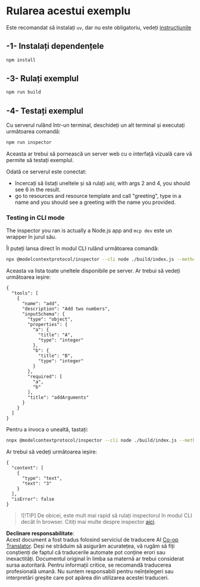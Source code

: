 <!--
CO_OP_TRANSLATOR_METADATA:
{
  "original_hash": "ac67652abc453e2a7e2c75cd7a8897ae",
  "translation_date": "2025-05-17T09:26:36+00:00",
  "source_file": "03-GettingStarted/01-first-server/solution/typescript/README.md",
  "language_code": "ro"
}
-->
# Rularea acestui exemplu

Este recomandat să instalați `uv`, dar nu este obligatoriu, vedeți [instrucțiunile](https://docs.astral.sh/uv/#highlights)

## -1- Instalați dependențele

```bash
npm install
```

## -3- Rulați exemplul

```bash
npm run build
```

## -4- Testați exemplul

Cu serverul rulând într-un terminal, deschideți un alt terminal și executați următoarea comandă:

```bash
npm run inspector
```

Aceasta ar trebui să pornească un server web cu o interfață vizuală care vă permite să testați exemplul.

Odată ce serverul este conectat:

- încercați să listați uneltele și să rulați `add`, with args 2 and 4, you should see 6 in the result.
- go to resources and resource template and call "greeting", type in a name and you should see a greeting with the name you provided.

### Testing in CLI mode

The inspector you ran is actually a Node.js app and `mcp dev` este un wrapper în jurul său.

Îl puteți lansa direct în modul CLI rulând următoarea comandă:

```bash
npx @modelcontextprotocol/inspector --cli node ./build/index.js --method tools/list
```

Aceasta va lista toate uneltele disponibile pe server. Ar trebui să vedeți următoarea ieșire:

```text
{
  "tools": [
    {
      "name": "add",
      "description": "Add two numbers",
      "inputSchema": {
        "type": "object",
        "properties": {
          "a": {
            "title": "A",
            "type": "integer"
          },
          "b": {
            "title": "B",
            "type": "integer"
          }
        },
        "required": [
          "a",
          "b"
        ],
        "title": "addArguments"
      }
    }
  ]
}
```

Pentru a invoca o unealtă, tastați:

```bash
nnpx @modelcontextprotocol/inspector --cli node ./build/index.js --method tools/call --tool-name add --tool-arg a=1 --tool-arg b=2
```

Ar trebui să vedeți următoarea ieșire:

```text
{
  "content": [
    {
      "type": "text",
      "text": "3"
    }
  ],
  "isError": false
}
```

> ![!TIP]
> De obicei, este mult mai rapid să rulați inspectorul în modul CLI decât în browser.
> Citiți mai multe despre inspector [aici](https://github.com/modelcontextprotocol/inspector).

**Declinare responsabilitate**:  
Acest document a fost tradus folosind serviciul de traducere AI [Co-op Translator](https://github.com/Azure/co-op-translator). Deși ne străduim să asigurăm acuratețea, vă rugăm să fiți conștienți de faptul că traducerile automate pot conține erori sau inexactități. Documentul original în limba sa maternă ar trebui considerat sursa autoritară. Pentru informații critice, se recomandă traducerea profesională umană. Nu suntem responsabili pentru neînțelegeri sau interpretări greșite care pot apărea din utilizarea acestei traduceri.